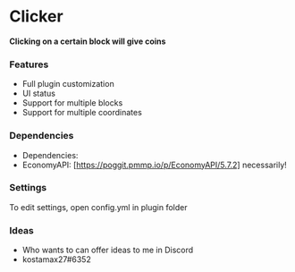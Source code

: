 # Clicker
**Clicking on a certain block will give coins**


### Features
* Full plugin customization
* UI status
* Support for multiple blocks
* Support for multiple coordinates


### Dependencies
* Dependencies:
* EconomyAPI: [https://poggit.pmmp.io/p/EconomyAPI/5.7.2] necessarily!


### Settings
To edit settings, open config.yml in plugin folder


### Ideas
* Who wants to can offer ideas to me in Discord
* kostamax27#6352
